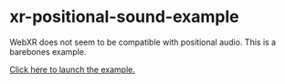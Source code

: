 # xr-positional-sound-example
WebXR does not seem to be compatible with positional audio. This is a barebones example.

[Click here to launch the example.](https://shiukaheng.github.io/xr-positional-sound-example/build/)
